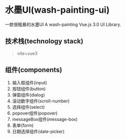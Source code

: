 # 水墨UI(wash-painting-ui)

一款很粗暴的水墨UI
A wash-painting Vue.js 3.0 UI Library. 

## 技术栈(technology stack)

> vite+vue3

## 组件(components)

1. 输入框组件(input)
2. 按钮组件(button)
3. 弹窗组件(dialog)
4. 滚动数字组件(scroll-number)
5. 选择组件(select)
6. popover组件(popover)
7. messageBox组件(message-box)
8. 表单(form)
9. 日期选择组件(date-picker)
